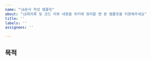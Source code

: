 ```yaml
---
name: "\b문서 작성 템플릿"
about: "\b회의록 및 코드 리뷰 내용을 위키에 정리할 땐 본 템플릿을 이용해주세요"
title: ''
labels: ''
assignees: ''

---
```


## 목적
